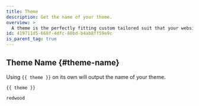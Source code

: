 ```yaml
---
title: Theme
description: Get the name of your theme.
overview: >
  A theme is the perfectly fitting custom tailored suit that your website wears.
id: 419711d5-668f-4dfc-80bd-b4ab8ff59e9c
is_parent_tag: true
---
```

## Theme Name {#theme-name}
Using `{{ theme }}` on its own will output the name of your theme.

```
{{ theme }}
```

``` .language-output
redwood
```
